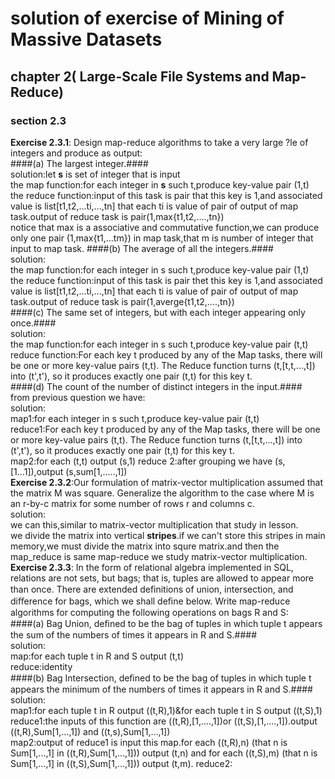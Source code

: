 solution of exercise of Mining of Massive Datasets
====================================================

## chapter 2( Large-Scale File Systems and Map-Reduce)
### section 2.3
**Exercise 2.3.1**: Design map-reduce algorithms to take a very large ?le of integers and produce as output:<br>
####(a) The largest integer.####<br>
solution:let **s** is set of integer that is input<br>the map function:for each integer in **s** such t,produce key-value pair (1,t)<br>
the reduce function:input of this task is pair that this key is 1,and associated value is list[t1,t2,...ti,...,tn] that each ti is value of pair of output of map task.output of reduce task is pair(1,max{t1,t2,....,tn})<br>
notice that max is a associative and commutative function,we can produce only one pair (1,max{t1,...tm}) in map task,that m is number of integer that input to map task.
####(b) The average of all the integers.####<br>
solution:<br>
the map function:for each integer in s such t,produce key-value pair (1,t)<br>
the reduce function:input of this task is pair thet this key is 1,and associated value is list[t1,t2,...ti,...,tn] that each ti is value of pair of output of map task.output of reduce task is pair(1,averge{t1,t2,....,tn})
<br>####(c) The same set of integers, but with each integer appearing only once.####
<br>solution:<br>
the map function:for each integer in s such t,produce key-value pair (t,t)<br>
reduce function:For each key t produced by any of the Map tasks, there will be one or more key-value pairs (t,t). The Reduce function turns (t,[t,t,...,t]) into (t',t'), so it produces exactly one pair (t,t) for this key t.<br>
####(d) The count of the number of distinct integers in the input.####<br>
from previous question we have:<br>
solution:<br>
map1:for each integer in s such t,produce key-value pair (t,t)<br>
reduce1:For each key t produced by any of the Map tasks, there will be one or more key-value pairs (t,t). The Reduce function turns (t,[t,t,...,t]) into (t',t'), so it produces exactly one pair (t,t) for this key t.<br>
map2:for each (t,t) output (s,1)
reduce 2:after grouping we have (s,[1...1]),output (s,sum[1,.....,1])<br>
**Exercise 2.3.2**:Our formulation of matrix-vector multiplication assumed that the matrix M was square. Generalize the algorithm to the case where M is an r-by-c matrix for some number of rows r and columns c.<br>
solution:<br>
we can this,similar to matrix-vector multiplication that study in lesson.<br>
we divide the matrix into vertical **stripes**.if we can't store this stripes in main memory,we must divide the matrix into squre matrix.and then the map_reduce is same map-reduce we study matrix-vector multiplication.<br>
**Exercise 2.3.3**: In the form of relational algebra implemented in SQL, relations are not sets, but bags; that is, tuples are allowed to appear more than once. There are extended deﬁnitions of union, intersection, and diﬀerence for bags, which we shall deﬁne below. Write map-reduce algorithms for computing the following operations on bags R and S:<br>
####(a) Bag Union, deﬁned to be the bag of tuples in which tuple t appears the sum of the numbers of times it appears in R and S.####<br>
solution:<br>
map:for each tuple t in R and S output (t,t)<br>
reduce:identity<br>
####(b) Bag Intersection, deﬁned to be the bag of tuples in which tuple t appears the minimum of the numbers of times it appears in R and S.####<br>
solution:<br>
map1:for each tuple t in R output ((t,R),1)&for each tuple t in S output ((t,S),1)<br>
reduce1:the inputs of this function are ((t,R),[1,....,1])or ((t,S),[1,....,1]).output ((t,R),Sum[1,...,1]) and ((t,s),Sum[1,...,1])  <br>
map2:output of reduce1 is input this map.for each ((t,R),n) (that n is Sum[1,...,1] in  ((t,R),Sum[1,...,1])) output (t,n) and for each ((t,S),m) (that n is Sum[1,...,1] in  ((t,S),Sum[1,...,1])) output (t,m).
reduce2:





